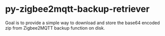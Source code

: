 # py-zigbee2mqtt-backup-retriever
Goal is to provide a simple way to download and store the base64 encoded zip from Zigbee2MQTT backup function on disk.

